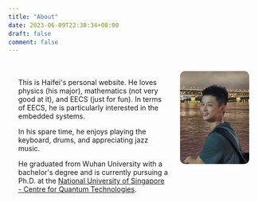 ```yaml
---
title: "About"
date: 2023-06-09T22:38:34+08:00
draft: false
comment: false
---
```


<style>
.float-container {
    border: 0px;
    padding: 20px;
}

.float-child1 {
    width: 65%;
    float: left;
    padding: 0px;
    border: 0px;
}  

.float-child2 {
    width: 30%;
    float: right;
    padding: 0px;
    border: 0px;
}  

img {
  border-radius: 10px;
}
</style>

<div class="float-container">

  <div class="float-child1">
    <p>
    This is Haifei's personal website. He loves physics (his major), mathematics (not very good at it), and EECS (just for fun). In terms of EECS, he is particularly interested in the embedded systems. 
    </p><p>
    In his spare time, he enjoys playing the keyboard, drums, and appreciating jazz music.
    </p><p>
    He graduated from Wuhan University with a bachelor's degree and is currently pursuing a Ph.D. at the <a href="https://quantumlah.org">National University of Singapore - Centre for Quantum Technologies</a>.
    </p>
  </div>
  
  <div class="float-child2">
    <img src="photograph.jpg" alt="drawing" width="160"/>
  </div>
  
</div>